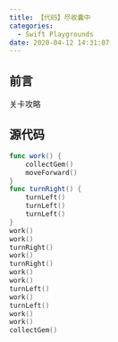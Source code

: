 ```yaml
---
title: 【代码】尽收囊中
categories:
  - Swift Playgrounds
date: 2020-04-12 14:31:07
---
```


## 前言

关卡攻略

<!-- more -->

## 源代码

``` swift
func work() {
    collectGem()
    moveForward()
}
func turnRight() {
    turnLeft()
    turnLeft()
    turnLeft()
}
work()
work()
turnRight()
work()
turnRight()
work()
work()
turnLeft()
work()
turnLeft()
work()
work()
collectGem()
```

